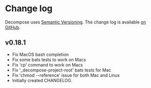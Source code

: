 Change log
==========

Decompose uses [Semantic Versioning][1].
The change log is available [on GitHub][2].

[1]: http://semver.org/spec/v2.0.0.html
[2]: https://github.com/dmp1ce/decompose/releases

## v0.18.1

* Fix MacOS bash completion
* Fix some bats tests to work on Macs
* Fix 'cp' command to work on Macs
* Fix '_decompose-project-root' bats tests for Mac
* Fix 'chmod --reference' issue for both Mac and Linux
* Initially created CHANGELOG.
